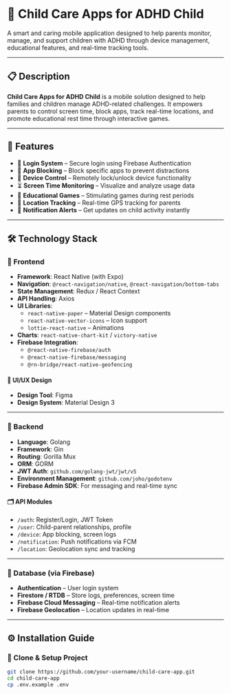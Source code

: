 # 👶 Child Care Apps for ADHD Child

A smart and caring mobile application designed to help parents monitor, manage, and support children with ADHD through device management, educational features, and real-time tracking tools.

---

## 📋 Description

**Child Care Apps for ADHD Child** is a mobile solution designed to help families and children manage ADHD-related challenges. It empowers parents to control screen time, block apps, track real-time locations, and promote educational rest time through interactive games.

---

## 🚀 Features

- 🔐 **Login System** – Secure login using Firebase Authentication  
- 🚫 **App Blocking** – Block specific apps to prevent distractions  
- 📵 **Device Control** – Remotely lock/unlock device functionality  
- ⏳ **Screen Time Monitoring** – Visualize and analyze usage data  
- 🧠 **Educational Games** – Stimulating games during rest periods  
- 📍 **Location Tracking** – Real-time GPS tracking for parents  
- 🔔 **Notification Alerts** – Get updates on child activity instantly  

---

## 🛠️ Technology Stack

### 📱 Frontend

- **Framework**: React Native (with Expo)
- **Navigation**: `@react-navigation/native`, `@react-navigation/bottom-tabs`
- **State Management**: Redux / React Context
- **API Handling**: Axios
- **UI Libraries**:
  - `react-native-paper` – Material Design components
  - `react-native-vector-icons` – Icon support
  - `lottie-react-native` – Animations
- **Charts**: `react-native-chart-kit` / `victory-native`
- **Firebase Integration**: 
  - `@react-native-firebase/auth`
  - `@react-native-firebase/messaging`
  - `@rn-bridge/react-native-geofencing`

#### 🎨 UI/UX Design

- **Design Tool**: Figma
- **Design System**: Material Design 3

---

### 🔧 Backend

- **Language**: Golang
- **Framework**: Gin
- **Routing**: Gorilla Mux
- **ORM**: GORM
- **JWT Auth**: `github.com/golang-jwt/jwt/v5`
- **Environment Management**: `github.com/joho/godotenv`
- **Firebase Admin SDK**: For messaging and real-time sync

#### 🗂️ API Modules

- `/auth`: Register/Login, JWT Token
- `/user`: Child-parent relationships, profile
- `/device`: App blocking, screen logs
- `/notification`: Push notifications via FCM
- `/location`: Geolocation sync and tracking

---

### 🔗 Database (via Firebase)

- **Authentication** – User login system
- **Firestore / RTDB** – Store logs, preferences, screen time
- **Firebase Cloud Messaging** – Real-time notification alerts
- **Firebase Geolocation** – Location updates in real-time

---

## ⚙️ Installation Guide

### 📁 Clone & Setup Project

```bash
git clone https://github.com/your-username/child-care-app.git
cd child-care-app
cp .env.example .env
